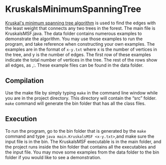 # KruskalsMinimumSpanningTree

[Kruskal's minimum spanning tree algorithm](https://en.wikipedia.org/wiki/Kruskal%27s_algorithm) is used to find the edges with the least weight that connects any two trees in the forest. The main file is KruskalsMSF.java. The data folder contains numerous examples to demonstrate the algorithm. You may use those examples to run the program, and take reference when constructing your own examples. The examples are in the format of ```x-y.txt``` where x is the number of vertices in the tree, and y is the number of edges. The first row of these examples indicate the total number of vertices in the tree. The rest of the rows show all edges, as <starting-node>,<ending-node>:<edge-weight>. These example files can be found in the data folder.

## Compilation

Use the make file by simply typing ```make``` in the command line window while you are in the project directory. This directory will contain the “src” folder. ```make``` command will generate the bin folder that has all the class files. 

## Execution

To run the program, go to the bin folder that is generated by the ```make``` command and type ```java main.KruskalsMSF <x-y.txt>```,and make sure the input file is in the bin. The KruskalsMSF executable is in the main folder, and the project runs inside the bin folder that contains all the executables and the input file. You may move some examples from the data folder to the bin folder if you would like to see a demonstration.
